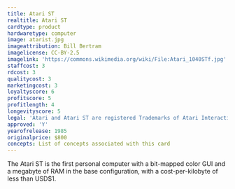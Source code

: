 ```yaml
---
title: Atari ST
realtitle: Atari ST
cardtype: product
hardwaretype: computer
image: atarist.jpg
imageattribution: Bill Bertram
imagelicense: CC-BY-2.5
imagelink: 'https://commons.wikimedia.org/wiki/File:Atari_1040STf.jpg'
staffcost: 3
rdcost: 3
qualitycost: 3
marketingcost: 3
loyaltyscore: 6
profitscore: 5
profitlength: 4
longevityscore: 5
legal: 'Atari and Atari ST are registered Trademarks of Atari Interactive, Inc.'
approved: 'Y'
yearofrelease: 1985
originalprice: $800
concepts: List of concepts associated with this card
---
```


The Atari ST is the first personal computer with a bit-mapped color GUI and a megabyte of RAM in the base configuration, with a cost-per-kilobyte of less than USD$1.
